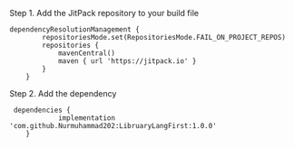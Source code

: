 Step 1. Add the JitPack repository to your build file
```
dependencyResolutionManagement {
		repositoriesMode.set(RepositoriesMode.FAIL_ON_PROJECT_REPOS)
		repositories {
			mavenCentral()
			maven { url 'https://jitpack.io' }
		}
	}
```
 Step 2. Add the dependency
```
 dependencies {
	        implementation 'com.github.Nurmuhammad202:LibruaryLangFirst:1.0.0'
	}
```
